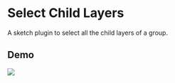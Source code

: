 # Select Child Layers

A sketch plugin to select all the child layers of a group.

## Demo

![](https://www.gifs.com/gif/n50mV4)
